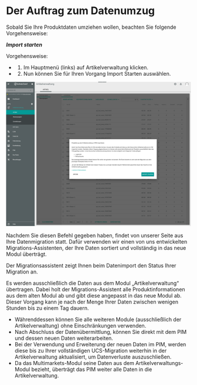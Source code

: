 # Der Auftrag zum Datenumzug

Sobald Sie Ihre Produktdaten umziehen wollen, beachten Sie folgende Vorgehensweise:

***Import starten***

Vorgehensweise:
* 1. Im Hauptmenü (links) auf Artikelverwaltung klicken.
* 2. Nun können Sie für Ihren Vorgang Import Starten auswählen.

![DatenimportStarten](/assets/DatenimportStarten.png)

Nachdem Sie diesen Befehl gegeben haben, findet von unserer Seite aus Ihre Datenmigration statt. Dafür verwenden wir einen von uns entwickelten Migrations-Assistenten, der Ihre Daten sortiert und vollständig in das neue Modul überträgt.

Der Migrationsassistent zeigt Ihnen beim Datenimport den Status Ihrer Migration an.

Es werden ausschließlich die Daten aus dem Modul „Artikelverwaltung“ übertragen. Dabei holt der Migrations-Assistent alle Produktinformationen aus dem alten Modul ab und gibt diese angepasst in das neue Modul ab. Dieser Vorgang kann je nach der Menge Ihrer Daten zwischen wenigen Stunden bis zu einem Tag dauern.

* Währenddessen können Sie alle weiteren Module (ausschließlich der Artikelverwaltung) ohne Einschränkungen verwenden.
* Nach Abschluss der Datenübermittlung, können Sie direkt mit dem PIM und dessen neuen Daten weiterarbeiten.
* Bei der Verwendung und Erweiterung der neuen Daten im PIM, werden diese bis zu Ihrer vollständigen UCS-Migration weiterhin in der Artikelverwaltung aktualisiert, um Datenverluste auszuschließen.
* Da das Multimarkets-Modul seine Daten aus dem Artikelverwaltungs-Modul bezieht, überträgt das PIM weiter alle Daten in die Artikelverwaltung.
